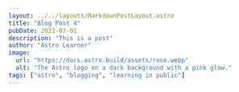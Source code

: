 ```yaml
---
layout: ../../layouts/MarkdownPostLayout.astro
title: "Blog Post 4"
pubDate: 2022-07-01
description: "This is a post"
author: "Astro Learner"
image:
  url: "https://docs.astro.build/assets/rose.webp"
  alt: "The Astro logo on a dark background with a pink glow."
tags: ["astro", "blogging", "learning in public"]
---
```


